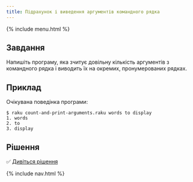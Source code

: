```yaml
---
title: Підрахунок і виведення аргументів командного рядка
---
```


{% include menu.html %}

## Завдання

Напишіть програму, яка зчитує довільну кількість аргументів з командного рядка і виводить їх на окремих, пронумерованих рядках.

## Приклад

Очікувана поведінка програми:

```console
$ raku count-and-print-arguments.raku words to display
1. words
2. to
3. display
```

## Рішення

✅ [Дивіться рішення](solution)

{% include nav.html %}